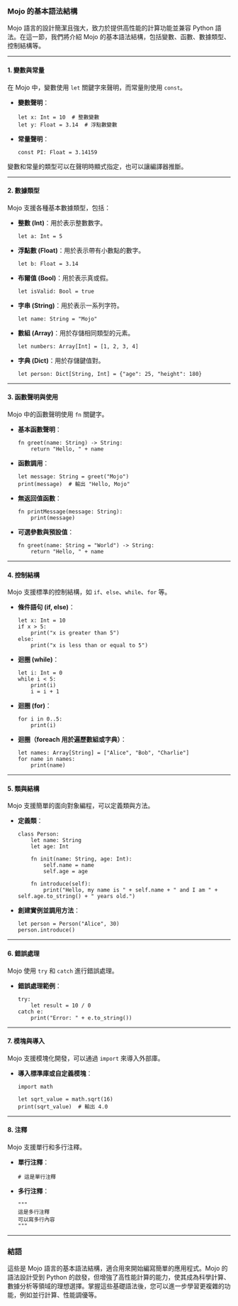 ### **Mojo 的基本語法結構**

Mojo 語言的設計簡潔且強大，致力於提供高性能的計算功能並兼容 Python 語法。在這一節，我們將介紹 Mojo 的基本語法結構，包括變數、函數、數據類型、控制結構等。

---

#### **1. 變數與常量**
在 Mojo 中，變數使用 `let` 關鍵字來聲明，而常量則使用 `const`。

- **變數聲明**：
  ```mojo
  let x: Int = 10  # 整數變數
  let y: Float = 3.14  # 浮點數變數
  ```

- **常量聲明**：
  ```mojo
  const PI: Float = 3.14159
  ```

變數和常量的類型可以在聲明時顯式指定，也可以讓編譯器推斷。

---

#### **2. 數據類型**
Mojo 支援各種基本數據類型，包括：

- **整數 (Int)**：用於表示整數數字。
  ```mojo
  let a: Int = 5
  ```

- **浮點數 (Float)**：用於表示帶有小數點的數字。
  ```mojo
  let b: Float = 3.14
  ```

- **布爾值 (Bool)**：用於表示真或假。
  ```mojo
  let isValid: Bool = true
  ```

- **字串 (String)**：用於表示一系列字符。
  ```mojo
  let name: String = "Mojo"
  ```

- **數組 (Array)**：用於存儲相同類型的元素。
  ```mojo
  let numbers: Array[Int] = [1, 2, 3, 4]
  ```

- **字典 (Dict)**：用於存儲鍵值對。
  ```mojo
  let person: Dict[String, Int] = {"age": 25, "height": 180}
  ```

---

#### **3. 函數聲明與使用**
Mojo 中的函數聲明使用 `fn` 關鍵字。

- **基本函數聲明**：
  ```mojo
  fn greet(name: String) -> String:
      return "Hello, " + name
  ```

- **函數調用**：
  ```mojo
  let message: String = greet("Mojo")
  print(message)  # 輸出 "Hello, Mojo"
  ```

- **無返回值函數**：
  ```mojo
  fn printMessage(message: String):
      print(message)
  ```

- **可選參數與預設值**：
  ```mojo
  fn greet(name: String = "World") -> String:
      return "Hello, " + name
  ```

---

#### **4. 控制結構**
Mojo 支援標準的控制結構，如 `if`、`else`、`while`、`for` 等。

- **條件語句 (if, else)**：
  ```mojo
  let x: Int = 10
  if x > 5:
      print("x is greater than 5")
  else:
      print("x is less than or equal to 5")
  ```

- **迴圈 (while)**：
  ```mojo
  let i: Int = 0
  while i < 5:
      print(i)
      i = i + 1
  ```

- **迴圈 (for)**：
  ```mojo
  for i in 0..5:
      print(i)
  ```

- **迴圈（foreach 用於遍歷數組或字典）**：
  ```mojo
  let names: Array[String] = ["Alice", "Bob", "Charlie"]
  for name in names:
      print(name)
  ```

---

#### **5. 類與結構**
Mojo 支援簡單的面向對象編程，可以定義類與方法。

- **定義類**：
  ```mojo
  class Person:
      let name: String
      let age: Int

      fn init(name: String, age: Int):
          self.name = name
          self.age = age

      fn introduce(self):
          print("Hello, my name is " + self.name + " and I am " + self.age.to_string() + " years old.")
  ```

- **創建實例並調用方法**：
  ```mojo
  let person = Person("Alice", 30)
  person.introduce()
  ```

---

#### **6. 錯誤處理**
Mojo 使用 `try` 和 `catch` 進行錯誤處理。

- **錯誤處理範例**：
  ```mojo
  try:
      let result = 10 / 0
  catch e:
      print("Error: " + e.to_string())
  ```

---

#### **7. 模塊與導入**
Mojo 支援模塊化開發，可以通過 `import` 來導入外部庫。

- **導入標準庫或自定義模塊**：
  ```mojo
  import math

  let sqrt_value = math.sqrt(16)
  print(sqrt_value)  # 輸出 4.0
  ```

---

#### **8. 注釋**
Mojo 支援單行和多行注釋。

- **單行注釋**：
  ```mojo
  # 這是單行注釋
  ```

- **多行注釋**：
  ```mojo
  """
  這是多行注釋
  可以寫多行內容
  """
  ```

---

### **結語**
這些是 Mojo 語言的基本語法結構，適合用來開始編寫簡單的應用程式。Mojo 的語法設計受到 Python 的啟發，但增強了高性能計算的能力，使其成為科學計算、數據分析等領域的理想選擇。掌握這些基礎語法後，您可以進一步學習更複雜的功能，例如並行計算、性能調優等。